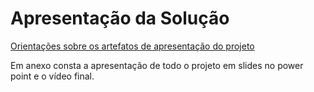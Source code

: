 # Apresentação da Solução

<a href="../docs/10-Apresentação do Projeto.md"> Orientações sobre os artefatos de apresentação do projeto</a>

Em anexo consta a apresentação de todo o projeto em slides no power point e o vídeo final.
